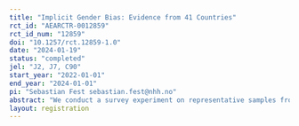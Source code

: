 ```yaml
---
title: "Implicit Gender Bias: Evidence from 41 Countries"
rct_id: "AEARCTR-0012859"
rct_id_num: "12859"
doi: "10.1257/rct.12859-1.0"
date: "2024-01-19"
status: "completed"
jel: "J2, J7, C90"
start_year: "2022-01-01"
end_year: "2024-01-01"
pi: "Sebastian Fest sebastian.fest@nhh.no"
abstract: "We conduct a survey experiment on representative samples from 41 countries that seeks to measure gender discrimination by asking participants to recommend wages for hypothetical job candidates. We then decompose discrimination into Explicit and Implicit components, and relate them to cross-country measures of development and gender inequality."
layout: registration
---
```


